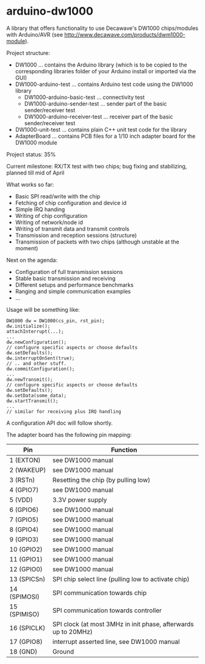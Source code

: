 # arduino-dw1000
A library that offers functionality to use Decawave's DW1000 chips/modules with Arduino/AVR
(see http://www.decawave.com/products/dwm1000-module).

Project structure:
 * DW1000 ... contains the Arduino library (which is to be copied to the corresponding libraries folder of your Arduino install or imported via the GUI)
 * DW1000-arduino-test ... contains Arduino test code using the DW1000 library
   * DW1000-arduino-basic-test ... connectivity test
   * DW1000-arduino-sender-test ... sender part of the basic sender/receiver test
   * DW1000-arduino-receiver-test ... receiver part of the basic sender/receiver test
 * DW1000-unit-test ... contains plain C++ unit test code for the library
 * AdapterBoard ... contains PCB files for a 1/10 inch adapter board for the DW1000 module

Project status: 35%

Current milestone: RX/TX test with two chips; bug fixing and stabilizing, planned till mid of April

What works so far:
 * Basic SPI read/write with the chip
 * Fetching of chip configuration and device id
 * Simple IRQ handing
 * Writing of chip configuration
 * Writing of network/node id
 * Writing of transmit data and transmit controls
 * Transmission and reception sessions (structure)
 * Transmission of packets with two chips (although unstable at the moment)

Next on the agenda:
 * Configuration of full transmission sessions
 * Stable basic transmission and receiving
 * Different setups and performance benchmarks
 * Ranging and simple communication examples
 * ...

Usage will be something like:
```
DW1000 dw = DW1000(cs_pin, rst_pin);
dw.initialize();
attachInterrupt(...);
...
dw.newConfiguration();
// configure specific aspects or choose defaults
dw.setDefaults();
dw.interruptOnSent(true);
// .. and other stuff.
dw.commitConfiguration();
...
dw.newTransmit();
// configure specific aspects or choose defaults
dw.setDefaults();
dw.setData(some_data);
dw.startTransmit();
...
// similar for receiving plus IRQ handling
```

A configuration API doc will follow shortly.

The adapter board has the following pin mapping:

Pin | Function
----| ---------
1 (EXTON) | see DW1000 manual
2 (WAKEUP) | see DW1000 manual
3 (RSTn) | Resetting the chip (by pulling low)
4 (GPIO7) | see DW1000 manual
5 (VDD) | 3.3V power supply
6 (GPIO6) | see DW1000 manual
7 (GPIO5) | see DW1000 manual
8 (GPIO4) | see DW1000 manual
9 (GPIO3) | see DW1000 manual
10 (GPIO2) | see DW1000 manual
11 (GPIO1) | see DW1000 manual
12 (GPIO0) | see DW1000 manual
13 (SPICSn) | SPI chip select line (pulling low to activate chip)
14 (SPIMOSI) | SPI communication towards chip
15 (SPIMISO) | SPI communication towards controller
16 (SPICLK) | SPI clock (at most 3MHz in init phase, afterwards up to 20MHz)
17 (GPIO8) | interrupt asserted line, see DW1000 manual
18 (GND) | Ground

